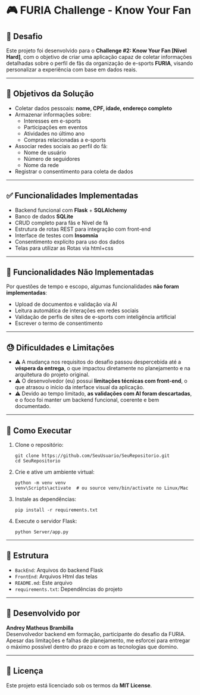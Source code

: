 # 🎮 FURIA Challenge - Know Your Fan

## 📌 Desafio

Este projeto foi desenvolvido para o **Challenge #2: Know Your Fan [Nível Hard]**, com o objetivo de criar uma aplicação capaz de coletar informações detalhadas sobre o perfil de fãs da organização de e-sports **FURIA**, visando personalizar a experiência com base em dados reais.

---

## 🎯 Objetivos da Solução

- Coletar dados pessoais: **nome, CPF, idade, endereço completo**
- Armazenar informações sobre:
  - Interesses em e-sports
  - Participações em eventos
  - Atividades no último ano
  - Compras relacionadas a e-sports
- Associar redes sociais ao perfil do fã:
  - Nome de usuário
  - Número de seguidores
  - Nome da rede
- Registrar o consentimento para coleta de dados

---

## ✅ Funcionalidades Implementadas

- Backend funcional com **Flask** + **SQLAlchemy**
- Banco de dados **SQLite**
- CRUD completo para fãs e Nivel de fã
- Estrutura de rotas REST para integração com front-end
- Interface de testes com **Insomnia**
- Consentimento explícito para uso dos dados
- Telas para utilizar as Rotas via html+css

---

## 🚧 Funcionalidades Não Implementadas

Por questões de tempo e escopo, algumas funcionalidades **não foram implementadas**:

- Upload de documentos e validação via AI
- Leitura automática de interações em redes sociais
- Validação de perfis de sites de e-sports com inteligência artificial
- Escrever o termo de consentimento 

---

## 😓 Dificuldades e Limitações

- ⚠️ A mudança nos requisitos do desafio passou despercebida até a **véspera da entrega**, o que impactou diretamente no planejamento e na arquitetura do projeto original.
- ⚠️ O desenvolvedor (eu) possui **limitações técnicas com front-end**, o que atrasou o início da interface visual da aplicação.
- ⚠️ Devido ao tempo limitado, **as validações com AI foram descartadas**, e o foco foi manter um backend funcional, coerente e bem documentado.

---

## 🧪 Como Executar

1. Clone o repositório:

    ```
    git clone https://github.com/SeuUsuario/SeuRepositorio.git
    cd SeuRepositorio
    ```

2. Crie e ative um ambiente virtual:

    ```
    python -m venv venv
    venv\Scripts\activate  # ou source venv/bin/activate no Linux/Mac
    ```

3. Instale as dependências:

    ```
    pip install -r requirements.txt
    ```

4. Execute o servidor Flask:

    ```
    python Server/app.py
    ```

---

## 📁 Estrutura

- `BackEnd`: Arquivos do backend Flask
- `FrontEnd`: Arquivos Html das telas
- `README.md`: Este arquivo
- `requirements.txt`: Dependências do projeto

---

## 👤 Desenvolvido por

**Andrey Matheus Brambilla**  
Desenvolvedor backend em formação, participante do desafio da FURIA.  
Apesar das limitações e falhas de planejamento, me esforcei para entregar o máximo possível dentro do prazo e com as tecnologias que domino.

---

## 📄 Licença

Este projeto está licenciado sob os termos da **MIT License**.
